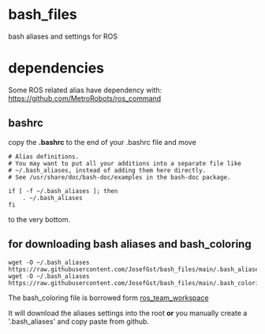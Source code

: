 # bash_files
bash aliases and settings for ROS

# dependencies
Some ROS related alias have dependency with:
https://github.com/MetroRobots/ros_command

## bashrc
copy the **.bashrc** to the end of your .bashrc file and move 

    # Alias definitions.
    # You may want to put all your additions into a separate file like
    # ~/.bash_aliases, instead of adding them here directly.
    # See /usr/share/doc/bash-doc/examples in the bash-doc package.

    if [ -f ~/.bash_aliases ]; then
        . ~/.bash_aliases
    fi
to the very bottom.

## for downloading bash aliases and bash_coloring
    wget -O ~/.bash_aliases https://raw.githubusercontent.com/JosefGst/bash_files/main/.bash_aliases
    wget -O ~/.bash_aliases https://raw.githubusercontent.com/JosefGst/bash_files/main/.bash_coloring

The bash_coloring file is borrowed form [ros_team_workspace](https://github.com/StoglRobotics/ros_team_workspace/blob/master/scripts/configuration/terminal_coloring.bash)

It will download the aliases settings into the root **or** you manually create a '.bash_aliases' and copy paste from github.
